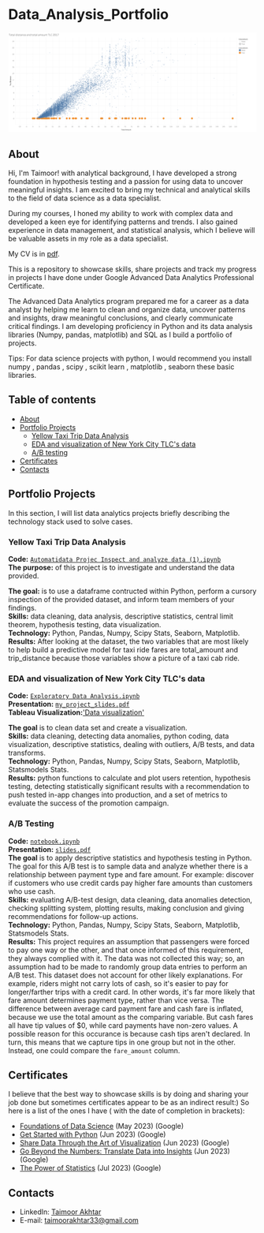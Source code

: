 # Data_Analysis_Portfolio
![Alt Text](https://github.com/Taimoor109/Data_Analysis_Portfolio/blob/main/exploratory%20data%20analysis%20(EDA)/Tableau%20viz.png)

## About
Hi, I'm Taimoor! with analytical background, I have developed a strong foundation in hypothesis testing and a passion for using data to uncover meaningful insights. I am excited to bring my technical and analytical skills to the field of data science as a data specialist.

During my courses, I honed my ability to work with complex data and developed a keen eye for identifying patterns and trends. I also gained experience in data management, and statistical analysis, which I believe will be valuable assets in my role as a data specialist.

My CV is in [pdf](https://github.com/Taimoor109/Data_Analysis_Portfolio/blob/main/Taimoor%20Akhtar-Resume.pdf ).

This is a repository to showcase skills, share projects and track my progress in projects I have done under Google Advanced Data Analytics Professional Certificate.

The Advanced Data Analytics program prepared me for a career as a data analyst by helping me learn to clean and organize data, uncover patterns and insights, draw meaningful conclusions, and clearly communicate critical findings. I am developing proficiency in Python and its data analysis libraries (Numpy, pandas, matplotlib) and SQL as I build a portfolio of projects.

Tips: For data science projects with python, I would recommend you install numpy , pandas , scipy , scikit learn , matplotlib , seaborn these basic libraries.
## Table of contents
- [About](#about)
- [Portfolio Projects](#portfolio-projects)
  + [Yellow Taxi Trip Data Analysis](#yellow-taxi-trip-data-analysis)
  + [EDA and visualization of New York City TLC's data](#eda-and-visualization-of-new-york-city-tlc's-data)
  + [A/B testing](#a/b-testing)
- [Certificates](#certificates)
- [Contacts](#contacts)

## Portfolio Projects
In this section, I will list data analytics projects briefly describing the technology stack used to solve cases.

### Yellow Taxi Trip Data Analysis
**Code:** [`Automatidata Projec Inspect and analyze data (1).ipynb`](https://github.com/Taimoor109/Data_Analysis_Portfolio/blob/main/inspect%20and%20analyze%20data/Automatidata%20Projec%20Inspect%20and%20analyze%20data%20(1).ipynb)    
**The purpose:** of this project is to investigate and understand the data provided.

**The goal:** is to use a dataframe contructed within Python, perform a cursory inspection of the provided dataset, and inform team members of your findings.   
**Skills:** data cleaning, data analysis, descriptive statistics, central limit theorem, hypothesis testing, data visualization.  
**Technology:** Python, Pandas, Numpy, Scipy Stats, Seaborn, Matplotlib.  
**Results:** After looking at the dataset, the two variables that are most likely to help build a predictive model for taxi ride fares are total_amount and trip_distance because those variables show a picture of a taxi cab ride.  

### EDA and visualization of New York City TLC's data
**Code:** [`Exploratory Data Analysis.ipynb`](https://github.com/Taimoor109/Data_Analysis_Portfolio/blob/main/exploratory%20data%20analysis%20(EDA)/EDA%20and%20data%20visualization%20of%20New%20York%20City%20TLC%20data.ipynb)    
**Presentation:** [`my_project_slides.pdf`](https://github.com/Taimoor109/Data_Analysis_Portfolio/blob/main/exploratory%20data%20analysis%20(EDA)/EDA%20and%20data%20visualization%20of%20New%20York%20City%20TLC%20data.pdf)   
**Tableau Visualization:**['Data visualization'](https://github.com/Taimoor109/Data_Analysis_Portfolio/blob/main/exploratory%20data%20analysis%20(EDA)/Tableau%20viz.png)

**The goal** is to clean data set and create a visualization.  
**Skills:** data cleaning, detecting data anomalies, python coding, data visualization, descriptive statistics, dealing with outliers, A/B tests, and data transforms.    
**Technology:** Python, Pandas, Numpy, Scipy Stats, Seaborn, Matplotlib, Statsmodels Stats.     
**Results:** python functions to calculate and plot users retention, hypothesis testing, detecting statistically significant results with a recommendation to push tested in-app changes into production, and a set of metrics to evaluate the success of the promotion campaign.  

### A/B Testing
**Code:** [`notebook.ipynb`](https://github.com/Taimoor109/Data_Analysis_Portfolio/blob/main/hypothesis%20testing/AB%20testing.py)    
**Presentation:** [`slides.pdf`](https://github.com/Taimoor109/Data_Analysis_Portfolio/blob/main/hypothesis%20testing/AB%20testing.pdf)    
**The goal** is to apply descriptive statistics and hypothesis testing in Python. The goal for this A/B test is to sample data and analyze whether there is a relationship between payment type and fare amount. For example: discover if customers who use credit cards pay higher fare amounts than customers who use cash.     
**Skills:** evaluating A/B-test design, data cleaning, data anomalies detection, checking splitting system, plotting results, making conclusion and giving recommendations for follow-up actions.      
**Technology:** Python, Pandas, Numpy, Scipy Stats, Seaborn, Matplotlib, Statsmodels Stats.   
**Results:** This project requires an assumption that passengers were forced to pay one way or the other, and that once informed of this requirement, they always complied with it. The data was not collected this way; so, an assumption had to be made to randomly group data entries to perform an A/B test. This dataset does not account for other likely explanations. For example, riders might not carry lots of cash, so it's easier to pay for longer/farther trips with a credit card. In other words, it's far more likely that fare amount determines payment type, rather than vice versa. The difference between average card payment fare and cash fare is inflated, because we use the total amount as the comparing variable. But cash fares all have tip values of $0, while card payments have non-zero values. A possible reason for this occurance is because cash tips aren't declared. In turn, this means that we capture tips in one group but not in the other. Instead, one could compare the `fare_amount` column. 


## Certificates
I believe that the best way to showcase skills is by doing and sharing your job done but sometimes certificates appear to be as an indirect result:) So here is a list of the ones I have ( with the date of completion in brackets):
- [Foundations of Data Science](https://coursera.org/share/e3b21e0f3981b99f5d754f58e32b349c) (May 2023) (Google)
- [Get Started with Python](https://www.coursera.org/account/accomplishments/verify/YNBW6FN2QEGK?utm_source=link&utm_medium=certificate&utm_content=cert_image&utm_campaign=pdf_header_button&utm_product=course) (Jun 2023) (Google)
- [Share Data Through the Art of Visualization](https://www.coursera.org/account/accomplishments/verify/TRNQF52EZFTF?utm_source=link&utm_medium=certificate&utm_content=cert_image&utm_campaign=pdf_header_button&utm_product=course) (Jun 2023) (Google)
- [Go Beyond the Numbers: Translate Data into Insights](https://coursera.org/share/dc87cab475fb35ecb607792c546dcbe1) (Jun 2023) (Google)
- [The Power of Statistics](https://coursera.org/share/04b98bf0e3e6e1b48f0d7750b3001b2c) (Jul 2023) (Google)

## Contacts
- LinkedIn: [Taimoor Akhtar](https://www.linkedin.com/in/taimoorakhtar33/)
- E-mail: taimoorakhtar33@gmail.com
